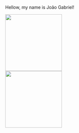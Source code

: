 Hellow, my name is João Gabriel!


<a href="https://github.com/ijoaog">
<div class="img1">
  <img height="180em" src="https://github-readme-stats.vercel.app/api/top-langs/?username=ijoaog&layout=compact&langs_count=7&theme=dracula"/>
</div>
<div class="img1">
  <img height="180em" src="https://github-readme-stats.vercel.app/api?username=ijoaog&show_icons=true&theme=dracula&include_all_commits=true&count_private=true"/>
</div>
<!--
**ijoaog/ijoaog** is a ✨ _special_ ✨ repository because its `README.md` (this file) appears on your GitHub profile.
<style>
.img1 {
justify-content: center;
align-items: center;
}
.img2 {
justify-content: center;
align-items: center;
}
</style>
Here are some ideas to get you started:

- 🔭 I’m currently working on ...
- 🌱 I’m currently learning ...
- 👯 I’m looking to collaborate on ...
- 🤔 I’m looking for help with ...
- 💬 Ask me about ...
- 📫 How to reach me: ...
- 😄 Pronouns: ...
- ⚡ Fun fact: ...
-->
